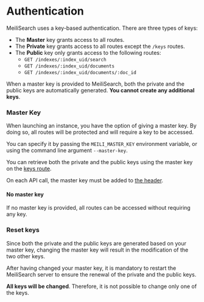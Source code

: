 # Authentication

MeiliSearch uses a key-based authentication. There are three types of keys:

- The **Master** key grants access to all routes.
- The **Private** key grants access to all routes except the `/keys` routes.
- The **Public** key only grants access to the following routes:
  - `GET /indexes/:index_uid/search`
  - `GET /indexes/:index_uid/documents`
  - `GET /indexes/:index_uid/documents/:doc_id`

When a master key is provided to MeiliSearch, both the private and the public keys are automatically generated. **You cannot create any additional keys**.

### Master Key

When launching an instance, you have the option of giving a master key. By doing so, all routes will be protected and will require a key to be accessed.

You can specify it by passing the `MEILI_MASTER_KEY` environment variable, or using the command line argument `--master-key`.

You can retrieve both the private and the public keys using the master key on the [keys route](/references/keys.md).

On each API call, the master key must be added to [the header](/references/#authentication).

#### No master key

If no master key is provided, all routes can be accessed without requiring any key.

### Reset keys

Since both the private and the public keys are generated based on your master key, changing the master key will result in the modification of the two other keys.

After having changed your master key, it is mandatory to restart the MeiliSearch server to ensure the renewal of the private and the public keys.

**All keys will be changed**. Therefore, it is not possible to change only one of the keys.
